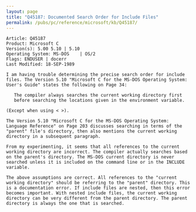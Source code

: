 ```yaml
---
layout: page
title: "Q45187: Documented Search Order for Include Files"
permalink: /pubs/pc/reference/microsoft/kb/Q45187/
---
```


	Article: Q45187
	Product: Microsoft C
	Version(s): 5.00 5.10 | 5.10
	Operating System: MS-DOS    | OS/2
	Flags: ENDUSER | docerr
	Last Modified: 18-SEP-1989
	
	I am having trouble determining the precise search order for include
	files. The Version 5.10 "Microsoft C for the MS-DOS Operating System:
	User's Guide" states the following on Page 34:
	
	   The compiler always searches the current working directory first
	   before searching the locations given in the environment variable.
	
	(Except when using < >).
	
	The Version 5.10 "Microsoft C for the MS-DOS Operating System:
	Language Reference" on Page 203 discusses searching in terms of the
	"parent" file's directory, then also mentions the current working
	directory in a subsequent paragraph.
	
	From my experimenting, it seems that all references to the current
	working directory are incorrect. The compiler actually searches based
	on the parent's directory. The MS-DOS current directory is never
	searched unless it is included on the command line or in the INCLUDE
	variable.
	
	The above assumptions are correct. All references to the "current
	working directory" should be referring to the "parent" directory. This
	is a documentation error. If include files are nested, then this error
	becomes important. With nested include files, the current working
	directory can be very different from the parent directory. The parent
	directory is always the one that is searched.
